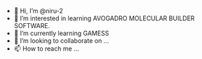 - 👋 Hi, I’m @niru-2
- 👀 I’m interested in learning AVOGADRO MOLECULAR BUILDER SOFTWARE.
- 🌱 I’m currently learning GAMESS 
- 💞️ I’m looking to collaborate on ...
- 📫 How to reach me ...

<!---
niru-2/niru-2 is a ✨ special ✨ repository because its `README.md` (this file) appears on your GitHub profile.
You can click the Preview link to take a look at your changes.
--->
